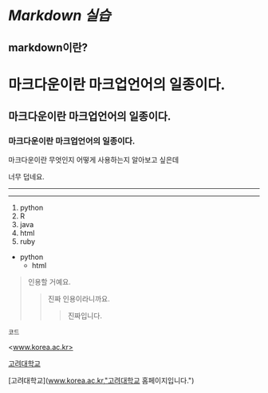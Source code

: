 ***Markdown 실습***
=============
markdown이란?
-------------
# 마크다운이란 마크업언어의 일종이다.
## 마크다운이란 마크업언어의 일종이다.
### 마크다운이란 마크업언어의 일종이다.

마크다운이란 무엇인지 어떻게 사용하는지 알아보고 싶은데 

너무 덥네요.
***
---

1. python
2. R
3. java
5. html
4. ruby
* python
  * html

> 인용할 거예요.
>> 진짜 인용이라니까요.
>>> 진짜입니다.

`코드`

<www.korea.ac.kr>

[고려대학교](www.korea.ac.kr)

[고려대학교](www.korea.ac.kr,"고려대학교 홈페이지입니다.")
